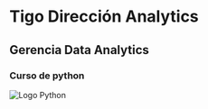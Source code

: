 # Tigo Dirección Analytics
## Gerencia Data Analytics
### Curso de python
![Logo Python](https://es.wikipedia.org/wiki/Python#/media/Archivo:Python-logo-notext.svg)